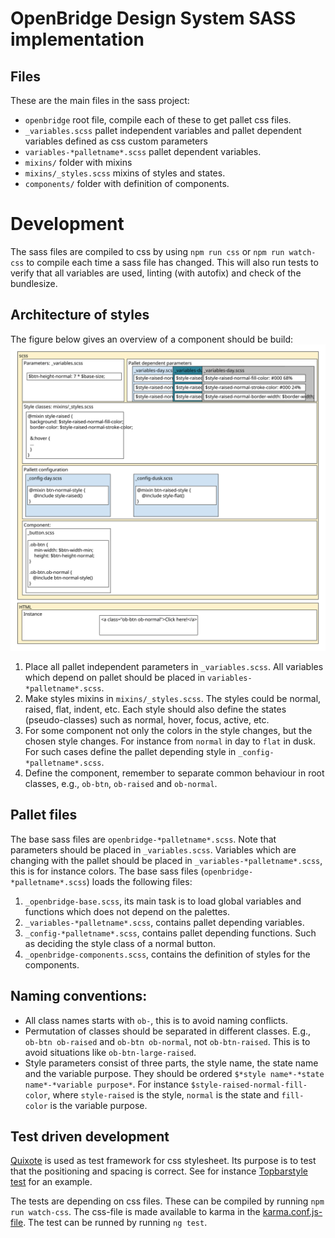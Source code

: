 # OpenBridge Design System SASS implementation

## Files
These are the main files in the sass project:
- `openbridge` root file, compile each of these to get pallet css files.
- `_variables.scss` pallet independent variables and pallet dependent variables defined as css custom parameters
- `variables-*palletname*.scss` pallet dependent variables.
- `mixins/` folder with mixins
- `mixins/_styles.scss` mixins of styles and states.
- `components/` folder with definition of components.

# Development
The sass files are compiled to css by using `npm run css` or `npm run watch-css` to compile each time a sass file has changed.
This will also run tests to verify that all variables are used, linting (with autofix) and check of the bundlesize.

## Architecture of styles
The figure below gives an overview of a component should be build:
![Architecture of style](../doc/OpenBridgeSass.svg)
1. Place all pallet independent parameters in `_variables.scss`. All variables which depend on pallet should be placed in `variables-*palletname*.scss`.
2. Make styles mixins in `mixins/_styles.scss`. The styles could be normal, raised, flat, indent, etc. Each style should also define the states (pseudo-classes) such as normal, hover, focus, active, etc.
3. For some component not only the colors in the style changes, but the chosen style changes. For instance from `normal` in day to `flat` in dusk. For such cases define the pallet depending style in `_config-*palletname*.scss`.
4. Define the component, remember to separate common behaviour in root classes, e.g., `ob-btn`, `ob-raised` and `ob-normal`.

## Pallet files
The base sass files are `openbridge-*palletname*.scss`. 
Note that parameters should be placed in `_variables.scss`.
Variables which are changing with the pallet should be placed in `_variables-*palletname*.scss`, this is for instance colors.
The base sass files (`openbridge-*palletname*.scss`) loads the following files:
1. `_openbridge-base.scss`, its main task is to load global variables and functions which does not depend on the palettes.
2. `_variables-*palletname*.scss`, contains pallet depending variables.
3. `_config-*palletname*.scss`, contains pallet depending functions. Such as deciding the style class of a normal button.
4. `_openbridge-components.scss`, contains the definition of styles for the components. 

## Naming conventions:
- All class names starts with `ob-`, this is to avoid naming conflicts.
- Permutation of classes should be separated in different classes. E.g., `ob-btn ob-raised` and `ob-btn ob-normal`, not `ob-btn-raised`. This is to avoid situations like `ob-btn-large-raised`.
- Style parameters consist of three parts, the style name, the state name and the variable purpose. They should be ordered `$*style name*-*state name*-*variable purpose*`.
    For instance `$style-raised-normal-fill-color`, where `style-raised` is the style, `normal` is the state and `fill-color` is the variable purpose.


## Test driven development
[Quixote](https://github.com/jamesshore/quixote) is used as test framework for css stylesheet. 
Its purpose is to test that the positioning and spacing is correct.
See for instance [Topbarstyle test](../projects/openbridge-components/src/lib/navigation/top-bar/top-bar.component.spec.ts) for an example.

The tests are depending on css files. These can be compiled by running `npm run watch-css`. 
The css-file is made available to karma in the [karma.conf.js-file](../projects/openbridge-components/karma.conf.js).
The test can be runned by running `ng test`.
